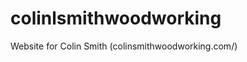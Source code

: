 colinlsmithwoodworking
======================

Website for Colin Smith (colinsmithwoodworking.com/)
